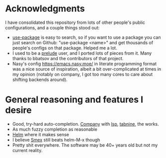 # Acknowledgments

I have consolidated this repository from lots of other people's public configurations, and a couple things stood out:

- [use-package](https://github.com/jwiegley/use-package) is easy to search, so if you want to use a package you can just search on Github: "use-package \<name>" and get thousands of people's configs on that package. Helped me a lot.
- I used to be a [prelude](https://github.com/bbatsov/prelude) user, and I ported lots of pieces from it. Many thanks to bbatsov and the contributors of that project.
- Nasy's config https://emacs.nasy.moe/ in literate programming format was a nice source of inspiration, albeit a bit over-complicated at times in my opinion (notably on company, I got too many cores to care about shifting backends around).

# General reasoning and features I desire

- Good, try-hard auto-completion. [Company](https://github.com/company-mode/company-mode) with [lsp](https://github.com/emacs-lsp/lsp-mode), [tabnine](https://github.com/TommyX12/company-tabnine), the works.
- As much fuzzy completion as reasonable
- [Helm](https://github.com/emacs-helm/helm) where it makes sense
- I believe [Smex](https://github.com/nonsequitur/smex/) still beats helm-M-x though
- Pretty shit everywhere. The software may be 40+ years old but not my current reality.
